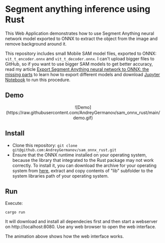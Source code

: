 # Segment anything inference using Rust

This Web Application demonstrates how to use Segment Anything neural network model exported to ONNX to extract the object from the image and remove background around it.

This repository includes small Mobile SAM model files, exported to ONNX: `vit_t_encoder.onnx` and `vit_t_decoder.onnx`. I can't upload bigger files to GitHub, so if you want to use bigger SAM models to get better accuracy, read my article [Export Segment Anything neural network to ONNX: the missing parts](https://dev.to/andreygermanov/export-segment-anything-neural-network-to-onnx-the-missing-parts-43c8) to learn how to export different models and download [Jupyter Notebook](https://github.com/AndreyGermanov/sam_onnx_full_export/blob/main/sam_onnx_export.ipynb) to run this procedure.

## Demo

<div align="center">
![Demo](https://raw.githubusercontent.com/AndreyGermanov/sam_onnx_rust/main/demo.gif)
</div>

## Install

* Clone this repository: `git clone git@github.com:AndreyGermanov/sam_onnx_rust.git`
* Ensure that the ONNX runtime installed on your operating system, because the library that integrated to the
Rust package may not work correctly. To install it, you can download the archive for your operating system
from [here](https://github.com/microsoft/onnxruntime/releases), extract and copy contents of "lib" subfolder
to the system libraries path of your operating system.

## Run

Execute:

```
cargo run
```

It will download and install all dependecies first and then start a webserver on http://localhost:8080. Use any web browser to open the web interface.

The animation above shows how the web interface works.
